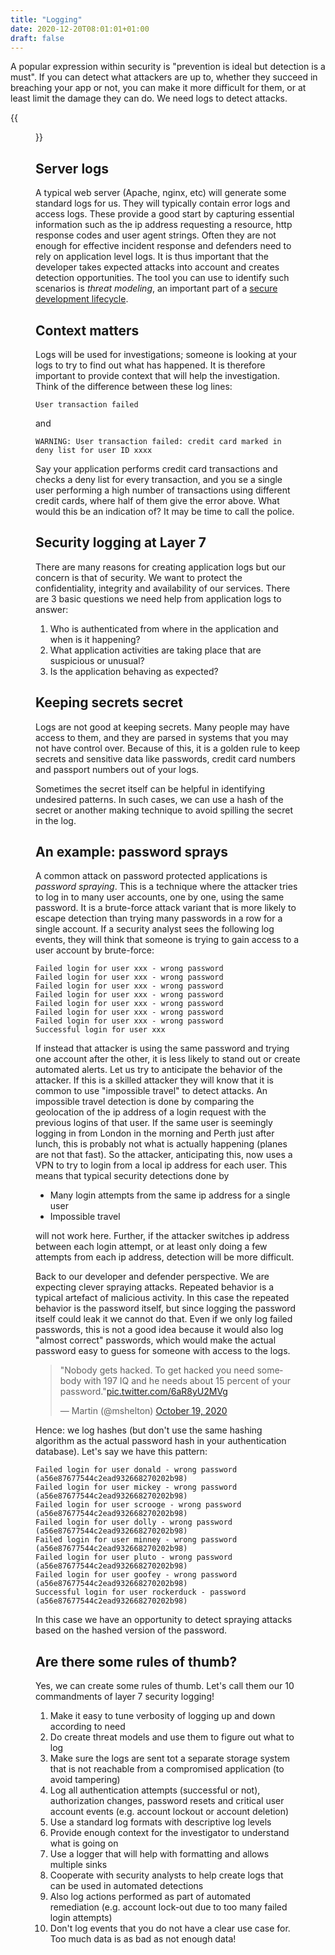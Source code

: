```yaml
---
title: "Logging"
date: 2020-12-20T08:01:01+01:00
draft: false
---
```

A popular expression within security is "prevention is ideal but detection is a must". 
If you can detect what attackers are up to, whether they succeed in breaching your app 
or not, you can make it more difficult for them, or at least limit the damage they 
can do. We need logs to detect attacks. 

{{<figure 
    alt="Logs on fire"
    src="/images/logging.jpg"
    caption="In security we need logs to put out the fire. Photo by [Elijah Hiett](https://unsplash.com/@elijahdhiett?utm_source=unsplash&utm_medium=referral&utm_content=creditCopyText) on Unsplash" >}}

## Server logs
A typical web server (Apache, nginx, etc) will generate some standard logs for us. 
They will typically contain error logs and access logs. These provide a good start 
by capturing essential information such as the ip address requesting a resource, 
http response codes and user agent strings. Often they are not enough for effective 
incident response and defenders need to rely on application level logs. 
It is thus important that the developer takes expected attacks into account and 
creates detection opportunities. The tool you can use to identify such scenarios 
is *threat modeling*, an important part of a [secure development lifecycle](/devlifecycle).

## Context matters
Logs will be used for investigations; someone is looking at your logs to try to find out 
what has happened. It is therefore important to provide context that will help the 
investigation. Think of the difference between these log lines: 

`User transaction failed`

and 

`WARNING: User transaction failed: credit card marked in deny list for user ID xxxx`

Say your application performs credit card transactions and checks a deny list for 
every transaction, and you se a single user performing a high number of transactions 
using different credit cards, where half of them give the error above. What would this 
be an indication of? It may be time to call the police. 

## Security logging at Layer 7
There are many reasons for creating application logs but our concern is that of 
security. We want to protect the confidentiality, integrity and availability 
of our services. There are 3 basic questions we need help from application logs 
to answer: 

1. Who is authenticated from where in the application and when is it happening?
2. What application activities are taking place that are suspicious or unusual?
3. Is the application behaving as expected?

## Keeping secrets secret
Logs are not good at keeping secrets. Many people may have access to them, and they 
are parsed in systems that you may not have control over. Because of this, it is a 
golden rule to keep secrets and sensitive data like passwords, credit card numbers and 
passport numbers out of your logs. 

Sometimes the secret itself can be helpful in identifying undesired patterns. In such 
cases, we can use a hash of the secret or another making technique to avoid 
spilling the secret in the log. 

## An example: password sprays
A common attack on password protected applications is *password spraying*. This is a 
technique where the attacker tries to log in to many user accounts, one by one, using the 
same password. It is a brute-force attack variant that is more likely to escape 
detection than trying many passwords in a row for a single account. If a security 
analyst sees the following log events, they will think that someone is trying to gain 
access to a user account by brute-force: 

```
Failed login for user xxx - wrong password
Failed login for user xxx - wrong password
Failed login for user xxx - wrong password
Failed login for user xxx - wrong password
Failed login for user xxx - wrong password
Failed login for user xxx - wrong password
Failed login for user xxx - wrong password
Successful login for user xxx
```

If instead that attacker is using the same password and trying one account after 
the other, it is less likely to stand out or create automated alerts. Let us try 
to anticipate the behavior of the attacker. If this is a skilled attacker 
they will know that it is common to use "impossible travel" to detect attacks. An 
impossible travel detection is done by comparing the geolocation of the ip address
of a login request with the previous logins of that user. If the same user is seemingly
logging in from London in the morning and Perth just after lunch, this is 
probably not what is actually happening (planes are not that fast). So the attacker, 
anticipating this, now uses a VPN to try to login from a local ip address for 
each user. This means that typical security detections done by

- Many login attempts from the same ip address for a single user
- Impossible travel

will not work here. Further, if the attacker switches ip address between each 
login attempt, or at least only doing a few attempts from each ip address, detection 
will be more difficult. 

Back to our developer and defender perspective. We are expecting clever spraying attacks. 
Repeated behavior is a typical artefact of malicious activity. In this case the repeated
behavior is the password itself, but since logging the password itself could leak it 
we cannot do that. Even if we only log failed passwords, this is not a good idea because
it would also log "almost correct" passwords, which would make the actual password 
easy to guess for someone with access to the logs. 

<blockquote class="twitter-tweet"><p lang="en" dir="ltr">&quot;Nobody gets hacked. To get hacked you need somebody with 197 IQ and he needs about 15 percent of your password.&quot;<a href="https://t.co/6aR8yU2MVg">pic.twitter.com/6aR8yU2MVg</a></p>&mdash; Martin (@mshelton) <a href="https://twitter.com/mshelton/status/1318303047647309824?ref_src=twsrc%5Etfw">October 19, 2020</a></blockquote> <script async src="https://platform.twitter.com/widgets.js" charset="utf-8"></script>

Hence: we log hashes (but don't use 
the same hashing algorithm as the actual password hash in your authentication database).
Let's say we have this pattern: 

```
Failed login for user donald - wrong password (a56e87677544c2ead932668270202b98)
Failed login for user mickey - wrong password (a56e87677544c2ead932668270202b98)
Failed login for user scrooge - wrong password (a56e87677544c2ead932668270202b98)
Failed login for user dolly - wrong password (a56e87677544c2ead932668270202b98)
Failed login for user minney - wrong password (a56e87677544c2ead932668270202b98)
Failed login for user pluto - wrong password (a56e87677544c2ead932668270202b98)
Failed login for user goofey - wrong password (a56e87677544c2ead932668270202b98)
Successful login for user rockerduck - password (a56e87677544c2ead932668270202b98)

```
In this case we have an opportunity to detect spraying attacks based on the 
hashed version of the password.

## Are there some rules of thumb? 
Yes, we can create some rules of thumb. Let's call them our 10 commandments of 
layer 7 security logging!

1. Make it easy to tune verbosity of logging up and down according to need
2. Do create threat models and use them to figure out what to log
3. Make sure the logs are sent tot a separate storage system that is not reachable
from a compromised application (to avoid tampering)
4. Log all authentication attempts (successful or not), authorization changes, 
password resets and critical user account events (e.g. account lockout or account 
deletion)
5. Use a standard log formats with descriptive log levels
6. Provide enough context for the investigator to understand what is going on
7. Use a logger that will help with formatting and allows multiple sinks
8. Cooperate with security analysts to help create logs that can be used in automated 
detections
9. Also log actions performed as part of automated remediation (e.g. account lock-out 
due to too many failed login attempts)
10. Don't log events that you do not have a clear use case for. Too much data is as bad 
as not enough data!

